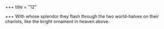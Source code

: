 +++
title = "12"

+++
With whose splendor they flash through the two world-halves on their  chariots, like the bright ornament in heaven above.